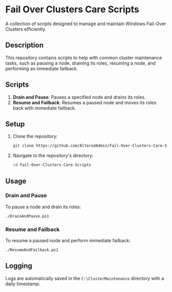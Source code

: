 # Fail Over Clusters Care Scripts

A collection of scripts designed to manage and maintain Windows Fail-Over Clusters efficiently.

## Description

This repository contains scripts to help with common cluster maintenance tasks, such as pausing a node, draining its roles, resuming a node, and performing an immediate failback.

## Scripts

1. **Drain and Pause**: Pauses a specified node and drains its roles.
2. **Resume and Failback**: Resumes a paused node and moves its roles back with immediate failback.

## Setup

1. Clone the repository:
   ```bash
   git clone https://github.com/AlteredAdmin/Fail-Over-Clusters-Care-Scripts.git
   ```

2. Navigate to the repository's directory:
   ```bash
   cd Fail-Over-Clusters-Care-Scripts
   ```

## Usage

### Drain and Pause
To pause a node and drain its roles:
```bash
./DrainAndPause.ps1
```

### Resume and Failback
To resume a paused node and perform immediate failback:
```bash
./ResumeAndFailback.ps1
```

## Logging

Logs are automatically saved in the `C:\ClusterMaintenance` directory with a daily timestamp.
